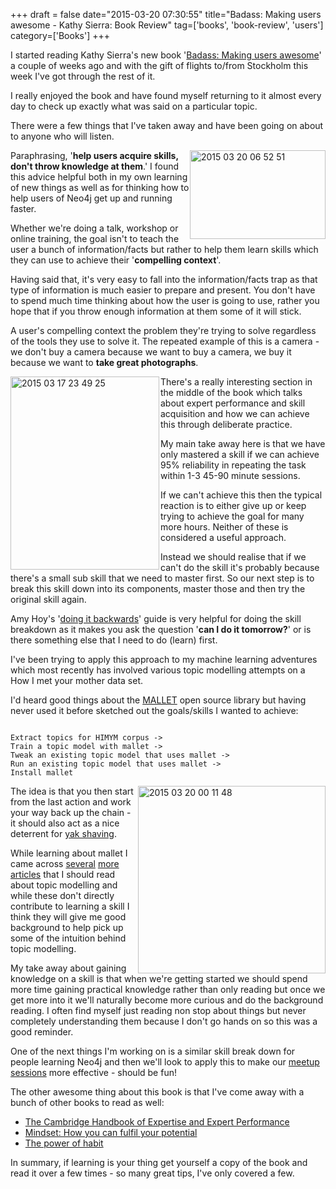 +++
draft = false
date="2015-03-20 07:30:55"
title="Badass: Making users awesome - Kathy Sierra: Book Review"
tag=['books', 'book-review', 'users']
category=['Books']
+++

<p>
I started reading Kathy Sierra's new book '<a href="http://www.amazon.co.uk/Badass-Making-Awesome-Kathy-Sierra/dp/1491919019/ref=sr_1_1?ie=UTF8&qid=1426809815&sr=8-1&keywords=kathy+sierra">Badass: Making users awesome</a>' a couple of weeks ago and with the gift of flights to/from Stockholm this week I've got through the rest of it.
</p>


<p>
I really enjoyed the book and have found myself returning to it almost every day to check up exactly what was said on a particular topic.
</p>


<p>
There were a few things that I've taken away and have been going on about to anyone who will listen.
</p>


<div style="float:right">

<img src="{{<siteurl>}}/uploads/2015/03/2015-03-20_06-52-51.png" alt="2015 03 20 06 52 51" title="2015-03-20_06-52-51.png" border="0" width="217" height="142" />

</div>

<p>
Paraphrasing, '<strong>help users acquire skills, don't throw knowledge at them</strong>.' I found this advice helpful both in my own learning of new things as well as for thinking how to help users of Neo4j get up and running faster.
<p>

<p>Whether we're doing a talk, workshop or online training, the goal isn't to teach the user a bunch of information/facts but rather to help them learn skills which they can use to achieve their '<strong>compelling context</strong>'.
</p>


<p>
Having said that, it's very easy to fall into the information/facts trap as that type of information is much easier to prepare and present. You don't have to spend much time thinking about how the user is going to use, rather you hope that if you throw enough information at them some of it will stick.
</p>


<p>
A user's compelling context the problem they're trying to solve regardless of the tools they use to solve it. The repeated example of this is a camera - we don't buy a camera because we want to buy a camera, we buy it because we want to <strong>take great photographs</strong>.
</p>


<div style="float:left; padding-right: 2px;">
<img src="{{<siteurl>}}/uploads/2015/03/2015-03-17_23-49-25.png" alt="2015 03 17 23 49 25" title="2015-03-17_23-49-25.png" border="0" width="238" height="309" />
</div>

<p>
There's a really interesting section in the middle of the book which talks about expert performance and skill acquisition and how we can achieve this through deliberate practice.
</p>


<p>
My main take away here is that we have only mastered a skill if we can achieve 95% reliability in repeating the task within 1-3 45-90 minute sessions.
</p>


<p>
If we can't achieve this then the typical reaction is to either give up or keep trying to achieve the goal for many more hours. Neither of these is considered a useful approach.</p>


<p>
Instead we should realise that if we can't do the skill it's probably because there's a small sub skill that we need to master first. So our next step is to break this skill down into its components, master those and then try the original skill again.
</p>


<p>Amy Hoy's '<a href="http://files.alexpcoleman.com/newsletter/2014/04/The%2030x500%20Guide%20to%20Doing%20It%20Backwards.pdf">doing it backwards</a>' guide is very helpful for doing the skill breakdown as it makes you ask the question '<strong>can I do it tomorrow?</strong>' or is there something else that I need to do (learn) first.</p>


<p>I've been trying to apply this approach to my machine learning adventures which most recently has involved various topic modelling attempts on a How I met your mother data set.</p>


<p>
I'd heard good things about the <a href="http://mallet.cs.umass.edu/">MALLET</a> open source library but having never used it before sketched out the goals/skills I wanted to achieve:
</p>



~~~text

Extract topics for HIMYM corpus ->
Train a topic model with mallet ->
Tweak an existing topic model that uses mallet ->
Run an existing topic model that uses mallet ->
Install mallet
~~~

<div style="float:right">
<img src="{{<siteurl>}}/uploads/2015/03/2015-03-20_00-11-48.png" alt="2015 03 20 00 11 48" title="2015-03-20_00-11-48.png" border="0" width="300" />
</div>

<p>
The idea is that you then start from the last action and work your way back up the chain - it should also act as a nice deterrent for <a href="http://www.markhneedham.com/blog/2011/12/31/yak-shaving-tracking-the-yak-stack/">yak shaving</a>.
</p>


<p>
While learning about mallet I came across <a href="http://mimno.infosci.cornell.edu/topics.html">several</a> <a href="http://dsl.richmond.edu/dispatch/Topics">more</a> <a href="http://www.perseus.tufts.edu/publications/02-jocch-mimno.pdf">articles</a> that I should read about topic modelling and while these don't directly contribute to learning a skill I think they will give me good background to help pick up some of the intuition behind topic modelling.
</p>


<p>
My take away about gaining knowledge on a skill is that when we're getting started we should spend more time gaining practical knowledge rather than only reading but once we get more into it we'll naturally become more curious and do the background reading. I often find myself just reading non stop about things but never completely understanding them because I don't go hands on so this was a good reminder.
</p>


<p>
One of the next things I'm working on is a similar skill break down for people learning Neo4j and then we'll look to apply this to make our <a href="http://www.meetup.com/graphdb-london/">meetup sessions</a> more effective - should be fun!
</p>


<p>
The other awesome thing about this book is that I've come away with a bunch of other books to read as well:
</p>


<ul>

<li>
<a href="http://www.amazon.co.uk/Cambridge-Expertise-Performance-Handbooks-Psychology/dp/0521600812/ref=sr_1_1?ie=UTF8&qid=1426836426&sr=8-1&keywords=the+cambridge+handbook+of+expertise+and+expert+performance">The Cambridge Handbook of Expertise and Expert Performance</a>
</li>
<li>
<a href="http://www.amazon.co.uk/Mindset-How-Fulfil-Your-Potential/dp/1780332009/ref=sr_1_1?ie=UTF8&qid=1426836461&sr=8-1&keywords=mindset">Mindset: How you can fulfil your potential</a>
</li>
<li><a href="http://www.amazon.co.uk/Power-Habit-Why-What-Change/dp/1847946240/ref=sr_1_1?ie=UTF8&qid=1426836485&sr=8-1&keywords=the+power+of+habit">The power of habit</a></li>

</ul>

<p>
In summary, if learning is your thing get yourself a copy of the book and read it over a few times - so many great tips, I've only covered a few.
</p>
